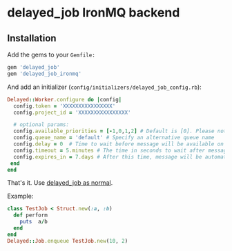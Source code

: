 # delayed_job IronMQ backend

## Installation

Add the gems to your `Gemfile:`

```ruby
gem 'delayed_job'
gem 'delayed_job_ironmq'
```

And add an initializer (`config/initializers/delayed_job_config.rb`):

```ruby
Delayed::Worker.configure do |config|
  config.token = 'XXXXXXXXXXXXXXXX'
  config.project_id = 'XXXXXXXXXXXXXXXX'

  # optional params:
  config.available_priorities = [-1,0,1,2] # Default is [0]. Please note, each new priority will speed down a bit picking job from queue
  config.queue_name = 'default' # Specify an alternative queue name
  config.delay = 0  # Time to wait before message will be available on the queue
  config.timeout = 5.minutes # The time in seconds to wait after message is taken off the queue, before it is put back on. Delete before :timeout to ensure it does not go back on the queue.
  config.expires_in = 7.days # After this time, message will be automatically removed from the queue.
 end
end
```


That's it. Use [delayed_job as normal](http://github.com/collectiveidea/delayed_job).

Example:

```ruby
class TestJob < Struct.new(:a, :b)
  def perform
    puts  a/b
  end
end
Delayed::Job.enqueue TestJob.new(10, 2)

```
